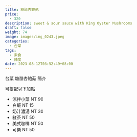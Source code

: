 ```yaml
---
title: 糖醋杏鮑菇
price:
  - 320
description: sweet & sour sauce with King Oyster Mushrooms
draft: false
weight: 74
image: images/img_0243.jpeg
categories:
  - 台菜
tags:
  - 素食
  - 辣度
date: 2023-08-12T03:52:49+08:00
---
```


台菜 糖醋杏鮑菇 簡介

可搭配以下加點

- 涼拌小菜  NT 90
- 白飯 NT 15
- 奶汁濃湯 NT 30
- 紅茶  NT 50
- 美式咖啡 NT 50
- 可樂 NT 50
